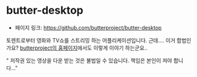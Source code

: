 # butter-desktop

- 페이지 링크: https://github.com/butterproject/butter-desktop

토렌트로부터 영화와 TV쇼를 스트리밍 하는 어플리케이션입니다.
근데.... 이거 합법인가요?
[butterproject의 홈페이지](http://butterproject.org/)에서도 이렇게 이야기 하는군요..

" 저작권 있는 영상을 다운 받는 것은 불법일 수 있습니다. 책임은 본인이 져야 합니다..."
